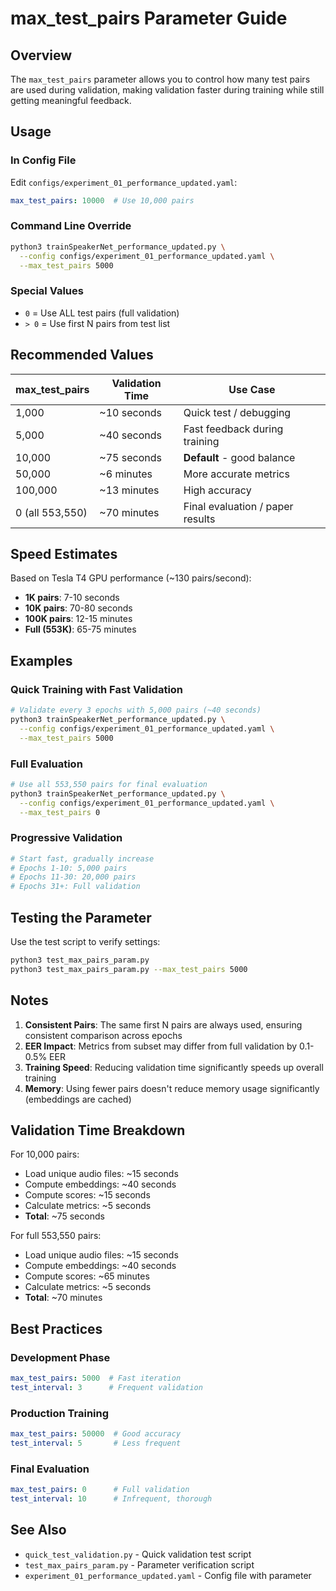 # max_test_pairs Parameter Guide

## Overview
The `max_test_pairs` parameter allows you to control how many test pairs are used during validation, making validation faster during training while still getting meaningful feedback.

## Usage

### In Config File
Edit `configs/experiment_01_performance_updated.yaml`:
```yaml
max_test_pairs: 10000  # Use 10,000 pairs
```

### Command Line Override
```bash
python3 trainSpeakerNet_performance_updated.py \
  --config configs/experiment_01_performance_updated.yaml \
  --max_test_pairs 5000
```

### Special Values
- `0` = Use ALL test pairs (full validation)
- `> 0` = Use first N pairs from test list

## Recommended Values

| max_test_pairs | Validation Time | Use Case |
|----------------|-----------------|----------|
| 1,000 | ~10 seconds | Quick test / debugging |
| 5,000 | ~40 seconds | Fast feedback during training |
| 10,000 | ~75 seconds | **Default** - good balance |
| 50,000 | ~6 minutes | More accurate metrics |
| 100,000 | ~13 minutes | High accuracy |
| 0 (all 553,550) | ~70 minutes | Final evaluation / paper results |

## Speed Estimates

Based on Tesla T4 GPU performance (~130 pairs/second):

- **1K pairs**: 7-10 seconds
- **10K pairs**: 70-80 seconds  
- **100K pairs**: 12-15 minutes
- **Full (553K)**: 65-75 minutes

## Examples

### Quick Training with Fast Validation
```bash
# Validate every 3 epochs with 5,000 pairs (~40 seconds)
python3 trainSpeakerNet_performance_updated.py \
  --config configs/experiment_01_performance_updated.yaml \
  --max_test_pairs 5000
```

### Full Evaluation
```bash
# Use all 553,550 pairs for final evaluation
python3 trainSpeakerNet_performance_updated.py \
  --config configs/experiment_01_performance_updated.yaml \
  --max_test_pairs 0
```

### Progressive Validation
```yaml
# Start fast, gradually increase
# Epochs 1-10: 5,000 pairs
# Epochs 11-30: 20,000 pairs  
# Epochs 31+: Full validation
```

## Testing the Parameter

Use the test script to verify settings:
```bash
python3 test_max_pairs_param.py
python3 test_max_pairs_param.py --max_test_pairs 5000
```

## Notes

1. **Consistent Pairs**: The same first N pairs are always used, ensuring consistent comparison across epochs
2. **EER Impact**: Metrics from subset may differ from full validation by 0.1-0.5% EER
3. **Training Speed**: Reducing validation time significantly speeds up overall training
4. **Memory**: Using fewer pairs doesn't reduce memory usage significantly (embeddings are cached)

## Validation Time Breakdown

For 10,000 pairs:
- Load unique audio files: ~15 seconds
- Compute embeddings: ~40 seconds
- Compute scores: ~15 seconds  
- Calculate metrics: ~5 seconds
- **Total**: ~75 seconds

For full 553,550 pairs:
- Load unique audio files: ~15 seconds
- Compute embeddings: ~40 seconds
- Compute scores: ~65 minutes
- Calculate metrics: ~5 seconds
- **Total**: ~70 minutes

## Best Practices

### Development Phase
```yaml
max_test_pairs: 5000  # Fast iteration
test_interval: 3      # Frequent validation
```

### Production Training
```yaml
max_test_pairs: 50000  # Good accuracy
test_interval: 5       # Less frequent
```

### Final Evaluation
```yaml
max_test_pairs: 0      # Full validation
test_interval: 10      # Infrequent, thorough
```

## See Also

- `quick_test_validation.py` - Quick validation test script
- `test_max_pairs_param.py` - Parameter verification script
- `experiment_01_performance_updated.yaml` - Config file with parameter
